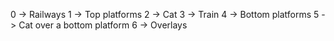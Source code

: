 0 -> Railways
1 -> Top platforms
2 -> Cat
3 -> Train
4 -> Bottom platforms
5 -> Cat over a bottom platform
6 -> Overlays